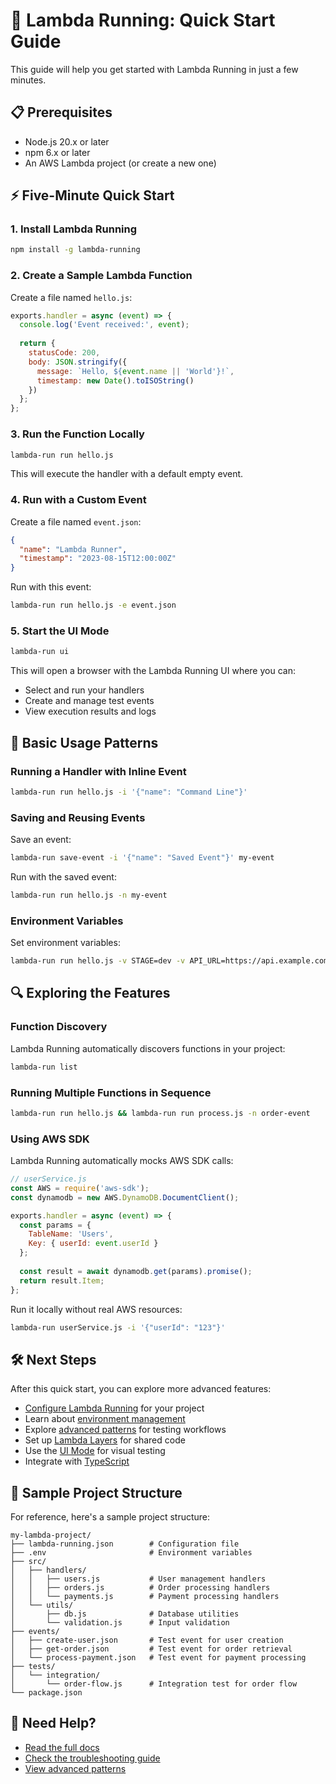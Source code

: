 # 🚀 Lambda Running: Quick Start Guide

This guide will help you get started with Lambda Running in just a few minutes.

## 📋 Prerequisites

- Node.js 20.x or later
- npm 6.x or later
- An AWS Lambda project (or create a new one)

## ⚡ Five-Minute Quick Start

### 1. Install Lambda Running

```bash
npm install -g lambda-running
```

### 2. Create a Sample Lambda Function

Create a file named `hello.js`:

```javascript
exports.handler = async (event) => {
  console.log('Event received:', event);
  
  return {
    statusCode: 200,
    body: JSON.stringify({
      message: `Hello, ${event.name || 'World'}!`,
      timestamp: new Date().toISOString()
    })
  };
};
```

### 3. Run the Function Locally

```bash
lambda-run run hello.js
```

This will execute the handler with a default empty event.

### 4. Run with a Custom Event

Create a file named `event.json`:

```json
{
  "name": "Lambda Runner",
  "timestamp": "2023-08-15T12:00:00Z"
}
```

Run with this event:

```bash
lambda-run run hello.js -e event.json
```

### 5. Start the UI Mode

```bash
lambda-run ui
```

This will open a browser with the Lambda Running UI where you can:
- Select and run your handlers
- Create and manage test events
- View execution results and logs

## 🧩 Basic Usage Patterns

### Running a Handler with Inline Event

```bash
lambda-run run hello.js -i '{"name": "Command Line"}'
```

### Saving and Reusing Events

Save an event:

```bash
lambda-run save-event -i '{"name": "Saved Event"}' my-event
```

Run with the saved event:

```bash
lambda-run run hello.js -n my-event
```

### Environment Variables

Set environment variables:

```bash
lambda-run run hello.js -v STAGE=dev -v API_URL=https://api.example.com
```
## 🔍 Exploring the Features

### Function Discovery

Lambda Running automatically discovers functions in your project:

```bash
lambda-run list
```

### Running Multiple Functions in Sequence

```bash
lambda-run run hello.js && lambda-run run process.js -n order-event
```

### Using AWS SDK

Lambda Running automatically mocks AWS SDK calls:

```javascript
// userService.js
const AWS = require('aws-sdk');
const dynamodb = new AWS.DynamoDB.DocumentClient();

exports.handler = async (event) => {
  const params = {
    TableName: 'Users',
    Key: { userId: event.userId }
  };
  
  const result = await dynamodb.get(params).promise();
  return result.Item;
};
```

Run it locally without real AWS resources:

```bash
lambda-run userService.js -i '{"userId": "123"}'
```

## 🛠️ Next Steps

After this quick start, you can explore more advanced features:

- [Configure Lambda Running](./features/configuration.md) for your project
- Learn about [environment management](./features/environment-variables.md)
- Explore [advanced patterns](./reference/advanced-patterns.md) for testing workflows
- Set up [Lambda Layers](./features/lambda-layers.md) for shared code
- Use the [UI Mode](./features/ui-mode.md) for visual testing
- Integrate with [TypeScript](./features/typescript.md)

## 📝 Sample Project Structure

For reference, here's a sample project structure:

```
my-lambda-project/
├── lambda-running.json        # Configuration file
├── .env                       # Environment variables
├── src/
│   ├── handlers/
│   │   ├── users.js           # User management handlers
│   │   ├── orders.js          # Order processing handlers
│   │   └── payments.js        # Payment processing handlers
│   └── utils/
│       ├── db.js              # Database utilities
│       └── validation.js      # Input validation
├── events/
│   ├── create-user.json       # Test event for user creation
│   ├── get-order.json         # Test event for order retrieval
│   └── process-payment.json   # Test event for payment processing
├── tests/
│   └── integration/
│       └── order-flow.js      # Integration test for order flow
└── package.json
```

## 🤔 Need Help?

- [Read the full docs](./README.md)
- [Check the troubleshooting guide](./reference/troubleshooting.md)
- [View advanced patterns](./reference/advanced-patterns.md) 